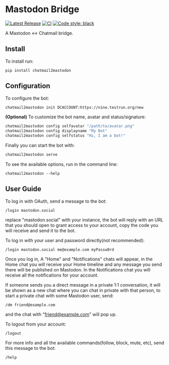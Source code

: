 # Mastodon Bridge

[![Latest Release](https://img.shields.io/pypi/v/pixelsocial.svg)](https://pypi.org/project/chatmail2mastodon)
[![CI](https://github.com/deltachat-bot/chatmail2mastodon/actions/workflows/python-ci.yml/badge.svg)](https://github.com/deltachat-bot/chatmail2mastodon/actions/workflows/python-ci.yml)
[![Code style: black](https://img.shields.io/badge/code%20style-black-000000.svg)](https://github.com/psf/black)

A Mastodon <-> Chatmail bridge.

## Install

To install run:

```
pip install chatmail2mastodon
```

## Configuration

To configure the bot:

```sh
chatmail2mastodon init DCACCOUNT:https://nine.testrun.org/new
```

**(Optional)** To customize the bot name, avatar and status/signature:

```sh
chatmail2mastodon config selfavatar "/path/to/avatar.png"
chatmail2mastodon config displayname "My Bot"
chatmail2mastodon config selfstatus "Hi, I am a bot!"
```

Finally you can start the bot with:

```sh
chatmail2mastodon serve
```

To see the available options, run in the command line:

```
chatmail2mastodon --help
```

## User Guide

To log in with OAuth, send a message to the bot:

```
/login mastodon.social
```

replace "mastodon.social" with your instance, the bot will reply with an URL that you should open to grant access to your account, copy the code you will receive and send it to the bot.

To log in with your user and password directly(not recommended):

```
/login mastodon.social me@example.com myPassw0rd
```

Once you log in, A "Home" and "Notifications" chats will appear, in the Home chat you will receive your Home timeline and any message you send there will be published on Mastodon. In the Notifications chat you will receive all the notifications for your account.

If someone sends you a direct message in a private 1:1 conversation, it will be shown as a new chat where you can chat in private with that person, to start a private chat with some Mastodon user, send:

```
/dm friend@example.com
```

and the chat with "friend@example.com" will pop up.

To logout from your account:

```
/logout
```

For more info and all the available commands(follow, block, mute, etc), send this message to the bot:

```
/help
```